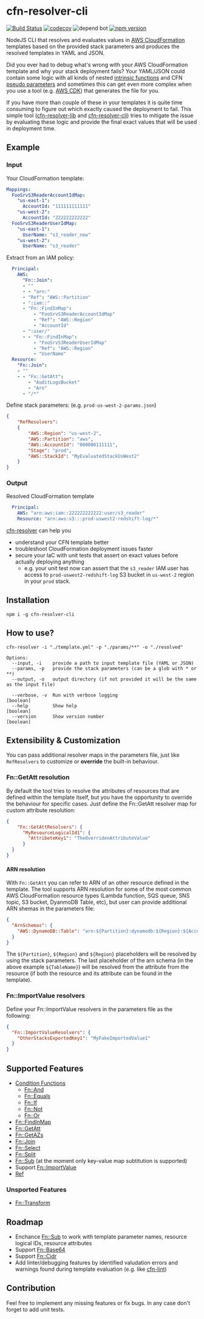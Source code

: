 # cfn-resolver-cli

[![Build Status](https://travis-ci.com/robessog/cfn-resolver-cli.svg?branch=master)](https://travis-ci.com/robessog/cfn-resolver-cli)
[![codecov](https://codecov.io/gh/robessog/cfn-resolver-cli/branch/master/graph/badge.svg)](https://codecov.io/gh/robessog/cfn-resolver-cli)
![depend bot](https://badgen.net/dependabot/robessog/cfn-resolver-lib?icon=dependabot)
[![npm version](https://badge.fury.io/js/cfn-resolver-cli.svg)](https://badge.fury.io/js/cfn-resolver-cli)

NodeJS CLI that resolves and evaluates values in [AWS CloudFormation](https://aws.amazon.com/cloudformation/) templates based on the provided stack parameters and produces the resolved templates in YAML and JSON.

Did you ever had to debug what's wrong with your AWS CloudFormation template and why your stack deployment fails? Your YAML/JSON could contain some logic with all kinds of nested [intrinsic functions](https://docs.aws.amazon.com/AWSCloudFormation/latest/UserGuide/intrinsic-function-reference.html) and CFN [pseudo parameters](https://docs.aws.amazon.com/AWSCloudFormation/latest/UserGuide/pseudo-parameter-reference.html) and sometimes this can get even more complex when you use a tool (e.g. [AWS CDK](https://docs.aws.amazon.com/cdk/latest/guide/home.html)) that generates the file for you.

If you have more than couple of these in your templates it is quite time consuming to figure out which exactly caused the deployment to fail. This simple tool ([cfn-resolver-lib]((https://www.npmjs.com/package/cfn-resolver-lib)) and [cfn-resolver-cli]((https://www.npmjs.com/package/cfn-resolver-cli))) tries to mitigate the issue by evaluating these logic and provide the final exact values that will be used in deployment time.

## Example
### Input
Your CloudFormation template:
``` yaml
Mappings:
  FooSrvS3ReaderAccountIdMap:
    "us-east-1":
      AccountId: "111111111111"
    "us-west-2":
      AccountId: "222222222222"
  FooSrvS3ReaderUserIdMap:
    "us-east-1":
      UserName: "s3_reader_new"
    "us-west-2":
      UserName: "s3_reader"
```
Extract from an IAM policy:
``` yaml
  Principal:
    AWS:
      "Fn::Join":
      - ""
      - - "arn:"
      - "Ref": "AWS::Partition"
      - ":iam::"
      - "Fn::FindInMap":
          - "FooSrvS3ReaderAccountIdMap"
          - "Ref": "AWS::Region"
          - "AccountId"
      - ":user/"
      - - "Fn::FindInMap":
          - "FooSrvS3ReaderUserIdMap"
          - "Ref": "AWS::Region"
          - "UserName"
  Resource:
    "Fn::Join":
    - ""
    - - "Fn::GetAtt":
        - "AuditLogsBucket"
        - "Arn"
      - "/*"
```
Define stack parameters: (e.g. `prod-us-west-2-params.json`)
```json
{
    "RefResolvers":
    {
        "AWS::Region": "us-west-2",
        "AWS::Partition": "aws",
        "AWS::AccountId": "000000111111",
        "Stage": "prod",
        "AWS::StackId": "MyEvaluatedStackUsWest2"
    }
}

```
### Output
Resolved CloudFormation template

``` yaml
  Principal:
    AWS: "arn:aws:iam::222222222222:user/s3_reader"
    Resource: "arn:aws:s3:::prod-uswest2-redshift-log/*"
```

[cfn-resolver](https://www.npmjs.com/package/cfn-resolver-cli) can help you
* understand your CFN template better
* troubleshoot CloudFormation deployment issues faster
* secure your IaC with unit tests that assert on exact values before actually deploying anything
  * e.g. your unit test now can assert that the `s3_reader` IAM user has access to `prod-uswest2-redshift-log` S3 bucket in `us-west-2` region in your `prod` stack.

## Installation

```
npm i -g cfn-resolver-cli
```
## How to use? 
```
cfn-resolver -i "./template.yml" -p "./params/**" -o "./resolved"
```

```
Options:
  --input, -i    provide a path to input template file (YAML or JSON)
  --params, -p   provide the stack parameters (can be a glob with * or **)
  --output, -o   output directory (if not provided it will be the same as the input file)
  
  --verbose, -v  Run with verbose logging                              [boolean]
  --help         Show help                                             [boolean]
  --version      Show version number                                   [boolean]
```

## Extensibility & Customization
You can pass additional resolver maps in the parameters file, just like `RefResolvers` to customize or **override** the built-in behaviour.

### Fn::GetAtt resolution
By default the tool tries to resolve the attributes of resources that are defined within the template itself, but you have the opportunity to override the behaviour for specific cases.
Just define the Fn::GetAtt resolver map for custom attribute resolution:

```json
{
    "Fn::GetAttResolvers": {
      "MyResourceLogicalId1": {
        "AttribeteKey1": "TheOverridenAttributeValue"
      }
  }
}
```

#### ARN resolution
With `Fn::GetAtt` you can refer to ARN of an other resource defined in the template.
The tool supports ARN resolution for some of the most common AWS CloudFormation resource types (Lambda function, SQS queue, SNS topic, S3 bucket, DyanmoDB Table, etc), but user can provide additional ARN shemas in the parameters file:

```json
{ 
  "ArnSchemas": {
    "AWS::DynamoDB::Table": "arn:${Partition}:dynamodb:${Region}:${Account}:table/${TableName}"
  }
}

```
The `${Partition}`, `${Region}` and `${Region}` placeholders will be resolved by using the stack parameters. The last placeholder of the arn schema (in the above example `${TableName}`) will be resolved from the attribute from the resource (if both the resource and its attribute can be found in the template).


### Fn::ImportValue resolvers
Define your Fn::ImportValue resolvers in the parameters file as the following:
```json
{ 
  "Fn::ImportValueResolvers": {
    "OtherStacksExportedKey1": "MyFakeImportedValue1"
  }
}
```

## Supported Features

* [Condition Functions](https://docs.aws.amazon.com/AWSCloudFormation/latest/UserGuide/intrinsic-function-reference-conditions.html)
  * [Fn::And](https://docs.aws.amazon.com/AWSCloudFormation/latest/UserGuide/intrinsic-function-reference-conditions.html#intrinsic-function-reference-conditions-and)
  * [Fn::Equals](https://docs.aws.amazon.com/AWSCloudFormation/latest/UserGuide/intrinsic-function-reference-conditions.html#intrinsic-function-reference-conditions-equals)
  * [Fn::If](https://docs.aws.amazon.com/AWSCloudFormation/latest/UserGuide/intrinsic-function-reference-conditions.html#intrinsic-function-reference-conditions-if)
  * [Fn::Not](https://docs.aws.amazon.com/AWSCloudFormation/latest/UserGuide/intrinsic-function-reference-conditions.html#intrinsic-function-reference-conditions-not)
  * [Fn::Or](https://docs.aws.amazon.com/AWSCloudFormation/latest/UserGuide/intrinsic-function-reference-conditions.html#intrinsic-function-reference-conditions-or)
* [Fn::FindInMap](https://docs.aws.amazon.com/AWSCloudFormation/latest/UserGuide/intrinsic-function-reference-findinmap.html)
* [Fn::GetAtt](https://docs.aws.amazon.com/AWSCloudFormation/latest/UserGuide/intrinsic-function-reference-getatt.html)
* [Fn::GetAZs](https://docs.aws.amazon.com/AWSCloudFormation/latest/UserGuide/intrinsic-function-reference-getavailabilityzones.html)
* [Fn::Join](https://docs.aws.amazon.com/AWSCloudFormation/latest/UserGuide/intrinsic-function-reference-join.html)
* [Fn::Select](https://docs.aws.amazon.com/AWSCloudFormation/latest/UserGuide/intrinsic-function-reference-select.html)
* [Fn::Split](https://docs.aws.amazon.com/AWSCloudFormation/latest/UserGuide/intrinsic-function-reference-split.html)
* [Fn::Sub](https://docs.aws.amazon.com/AWSCloudFormation/latest/UserGuide/intrinsic-function-reference-sub.html) (at the moment only key-value map subtitution is supported)
* Support [Fn::ImportValue](https://docs.aws.amazon.com/AWSCloudFormation/latest/UserGuide/intrinsic-function-reference-importvalue.html)
* [Ref](https://docs.aws.amazon.com/AWSCloudFormation/latest/UserGuide/intrinsic-function-reference-ref.html)


### Unsported Features
* [Fn::Transform](https://docs.aws.amazon.com/AWSCloudFormation/latest/UserGuide/intrinsic-function-reference-transform.html)

## Roadmap
* Enchance [Fn::Sub](https://docs.aws.amazon.com/AWSCloudFormation/latest/UserGuide/intrinsic-function-reference-sub.html) to work with template parameter names, resource logical IDs, resource attributes
* Support [Fn::Base64](https://docs.aws.amazon.com/AWSCloudFormation/latest/UserGuide/intrinsic-function-reference-base64.html)
* Support [Fn::Cidr](https://docs.aws.amazon.com/AWSCloudFormation/latest/UserGuide/intrinsic-function-reference-cidr.html)
* Add linter/debugging features by identified valudation errors and warnings found during template evaluation (e.g. like [cfn-lint](https://www.npmjs.com/package/cfn-lint))

## Contribution
Feel free to implement any missing features or fix bugs. In any case don't forget to add unit tests.
